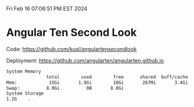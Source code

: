 Fri Feb 16 07:06:51 PM EST 2024

# Angular Ten Second Look

Code: https://github.com/kusl/angulartensecondlook

Deployment: https://github.com/angularten/angularten.github.io

```bash
System Memory
               total        used        free      shared  buff/cache   available
Mem:            15Gi       1.9Gi        10Gi       267Mi       3.4Gi        13Gi
Swap:          8.0Gi          0B       8.0Gi
System Storage
1.2G	.
```
